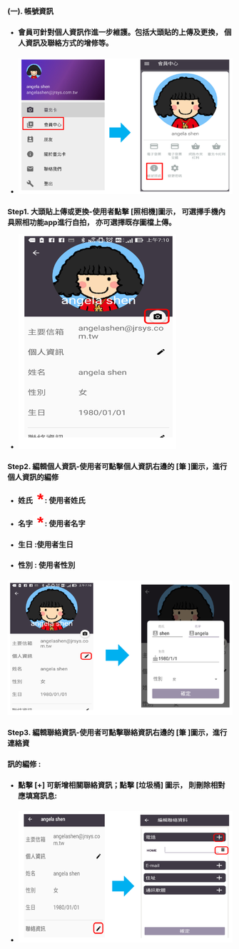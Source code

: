 ### \(一\). 帳號資訊

* ### 會員可針對個人資訊作進一步維護。包括大頭貼的上傳及更換， 個人資訊及聯絡方式的增修等。
* ### ![](/assets/member_04.png)

### Step1. 大頭貼上傳或更換-使用者點擊 \[照相機\]圖示， 可選擇手機內具照相功能app進行自拍， 亦可選擇既存圖檔上傳。

* ![](/assets/member_06.png)

### Step2. 編輯個人資訊-使用者可點擊個人資訊右邊的 \[筆 \]圖示，進行個人資訊的編修

* ### 姓氏![](/assets/star.png) : 使用者姓氏
* ### 名字![](/assets/star.png) : 使用者名字
* ### 生日     :使用者生日
* ### 性別     : 使用者性別

### ![](/assets/member_09.png)

### Step3. 編輯聯絡資訊-使用者可點擊聯絡資訊右邊的 \[筆 \]圖示，進行連絡資

### 訊的編修 :

* ### 點擊 \[+\] 可新增相關聯絡資訊；點擊 \[垃圾桶\] 圖示， 則刪除相對應填寫訊息:
* ### ![](/assets/member_12.png)



